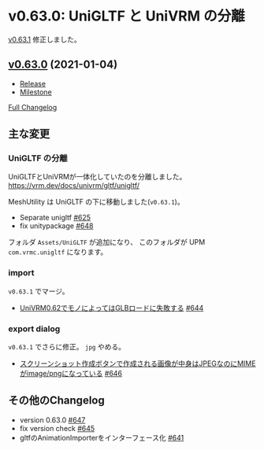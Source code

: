 # v0.63.0: UniGLTF と UniVRM の分離

[v0.63.1](https://github.com/vrm-c/UniVRM/releases/tag/v0.63.1) 修正しました。

## [v0.63.0](https://github.com/vrm-c/UniVRM/tree/v0.63.0) (2021-01-04)
* [Release](https://github.com/vrm-c/UniVRM/releases/tag/v0.63.0)
* [Milestone](https://github.com/vrm-c/UniVRM/milestone/25?closed=1)

[Full Changelog](https://github.com/vrm-c/UniVRM/compare/v0.62.0...v0.63.0)

## 主な変更

### UniGLTF の分離

UniGLTFとUniVRMが一体化していたのを分離しました。
https://vrm.dev/docs/univrm/gltf/unigltf/

MeshUtility は UniGLTF の下に移動しました(`v0.63.1`)。

- Separate unigltf [\#625](https://github.com/vrm-c/UniVRM/pull/625)
- fix unitypackage [\#648](https://github.com/vrm-c/UniVRM/pull/648)

フォルダ `Assets/UniGLTF` が追加になり、 このフォルダが UPM `com.vrmc.unigltf` になります。

### import
`v0.63.1` でマージ。

- [UniVRM0.62でモノによってはGLBロードに失敗する](https://github.com/vrm-c/UniVRM/issues/642) [\#644](https://github.com/vrm-c/UniVRM/pull/644)

### export dialog
`v0.63.1` でさらに修正。 `jpg` やめる。

- [スクリーンショット作成ボタンで作成される画像が中身はJPEGなのにMIMEがimage/pngになっている](https://github.com/vrm-c/UniVRM/issues/639) [\#646](https://github.com/vrm-c/UniVRM/pull/646)

## その他のChangelog

- version 0.63.0 [\#647](https://github.com/vrm-c/UniVRM/pull/647)
- fix version check [\#645](https://github.com/vrm-c/UniVRM/pull/645)
- gltfのAnimationImporterをインターフェース化 [\#641](https://github.com/vrm-c/UniVRM/pull/641)

